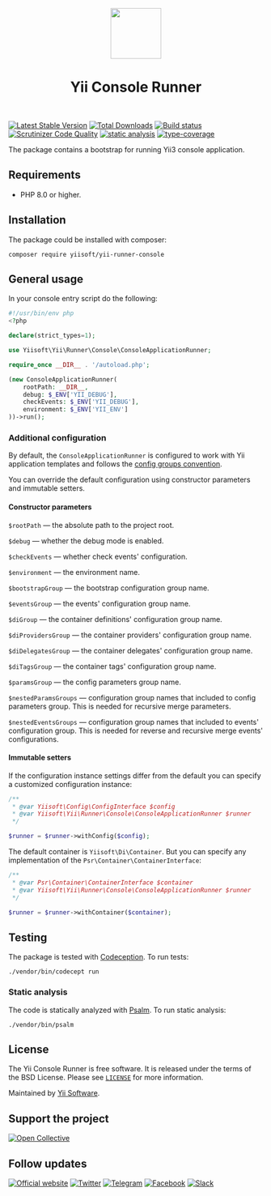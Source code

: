 <p align="center">
    <a href="https://github.com/yiisoft" target="_blank">
        <img src="https://yiisoft.github.io/docs/images/yii_logo.svg" height="100px">
    </a>
    <h1 align="center">Yii Console Runner</h1>
    <br>
</p>

[![Latest Stable Version](https://poser.pugx.org/yiisoft/yii-runner-console/v/stable.png)](https://packagist.org/packages/yiisoft/yii-runner-console)
[![Total Downloads](https://poser.pugx.org/yiisoft/yii-runner-console/downloads.png)](https://packagist.org/packages/yiisoft/yii-runner-console)
[![Build status](https://github.com/yiisoft/yii-runner-console/workflows/build/badge.svg)](https://github.com/yiisoft/yii-runner-console/actions?query=workflow%3Abuild)
[![Scrutinizer Code Quality](https://scrutinizer-ci.com/g/yiisoft/yii-runner-console/badges/quality-score.png?b=master)](https://scrutinizer-ci.com/g/yiisoft/yii-runner-console/?branch=master)
[![static analysis](https://github.com/yiisoft/yii-runner-console/workflows/static%20analysis/badge.svg)](https://github.com/yiisoft/yii-runner-console/actions?query=workflow%3A%22static+analysis%22)
[![type-coverage](https://shepherd.dev/github/yiisoft/yii-runner-console/coverage.svg)](https://shepherd.dev/github/yiisoft/yii-runner-console)

The package contains a bootstrap for running Yii3 console application.

## Requirements

- PHP 8.0 or higher.

## Installation

The package could be installed with composer:

```shell
composer require yiisoft/yii-runner-console
```

## General usage

In your console entry script do the following:

```php
#!/usr/bin/env php
<?php

declare(strict_types=1);

use Yiisoft\Yii\Runner\Console\ConsoleApplicationRunner;

require_once __DIR__ . '/autoload.php';

(new ConsoleApplicationRunner(
    rootPath: __DIR__,
    debug: $_ENV['YII_DEBUG'], 
    checkEvents: $_ENV['YII_DEBUG'], 
    environment: $_ENV['YII_ENV']
))->run();
```

### Additional configuration

By default, the `ConsoleApplicationRunner` is configured to work with Yii application templates and follows the
[config groups convention](https://github.com/yiisoft/docs/blob/master/022-config-groups.md).

You can override the default configuration using constructor parameters and immutable setters.

#### Constructor parameters

`$rootPath` — the absolute path to the project root.

`$debug` — whether the debug mode is enabled.

`$checkEvents` — whether check events' configuration.

`$environment` — the environment name.

`$bootstrapGroup` — the bootstrap configuration group name.

`$eventsGroup` — the events' configuration group name.

`$diGroup` — the container definitions' configuration group name.

`$diProvidersGroup` — the container providers' configuration group name.

`$diDelegatesGroup` — the container delegates' configuration group name.

`$diTagsGroup` — the container tags' configuration group name.

`$paramsGroup` — the config parameters group name.

`$nestedParamsGroups` — configuration group names that included to config parameters group. This is needed for recursive
merge parameters.

`$nestedEventsGroups` — configuration group names that included to events' configuration group. This is needed for
reverse and recursive merge events' configurations.

#### Immutable setters

If the configuration instance settings differ from the default you can specify a customized configuration instance:

```php
/**
 * @var Yiisoft\Config\ConfigInterface $config
 * @var Yiisoft\Yii\Runner\Console\ConsoleApplicationRunner $runner
 */

$runner = $runner->withConfig($config);
```

The default container is `Yiisoft\Di\Container`. But you can specify any implementation
of the `Psr\Container\ContainerInterface`:

```php
/**
 * @var Psr\Container\ContainerInterface $container
 * @var Yiisoft\Yii\Runner\Console\ConsoleApplicationRunner $runner
 */

$runner = $runner->withContainer($container);
```

## Testing

The package is tested with [Codeception](https://codeception.com/). To run tests:

```shell
./vendor/bin/codecept run
```

### Static analysis

The code is statically analyzed with [Psalm](https://psalm.dev/). To run static analysis:

```shell
./vendor/bin/psalm
```

## License

The Yii Console Runner is free software. It is released under the terms of the BSD License.
Please see [`LICENSE`](./LICENSE.md) for more information.

Maintained by [Yii Software](https://www.yiiframework.com/).

## Support the project

[![Open Collective](https://img.shields.io/badge/Open%20Collective-sponsor-7eadf1?logo=open%20collective&logoColor=7eadf1&labelColor=555555)](https://opencollective.com/yiisoft)

## Follow updates

[![Official website](https://img.shields.io/badge/Powered_by-Yii_Framework-green.svg?style=flat)](https://www.yiiframework.com/)
[![Twitter](https://img.shields.io/badge/twitter-follow-1DA1F2?logo=twitter&logoColor=1DA1F2&labelColor=555555?style=flat)](https://twitter.com/yiiframework)
[![Telegram](https://img.shields.io/badge/telegram-join-1DA1F2?style=flat&logo=telegram)](https://t.me/yii3en)
[![Facebook](https://img.shields.io/badge/facebook-join-1DA1F2?style=flat&logo=facebook&logoColor=ffffff)](https://www.facebook.com/groups/yiitalk)
[![Slack](https://img.shields.io/badge/slack-join-1DA1F2?style=flat&logo=slack)](https://yiiframework.com/go/slack)
